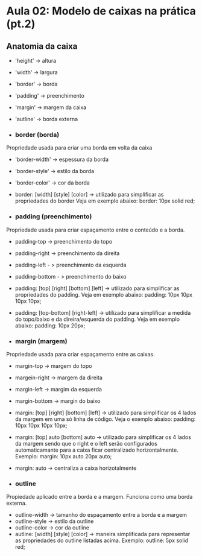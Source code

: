 # Aula 02: Modelo de caixas na prática (pt.2)

## Anatomia da caixa
* 'height' -> altura
* 'width' -> largura
* 'border' -> borda 
* 'padding' -> preenchimento
* 'margin' -> margem da caixa
* 'autline' -> borda externa

* ### border (borda)
 Propriedade usada para criar uma borda em volta da caixa
 * 'border-width' -> espessura da borda
 * 'border-style' -> estilo da borda
 * 'border-color' -> cor da borda
 * border: [width] [style] [color] -> utilizado para simplificar as propriedades do border  Veja em exemplo abaixo: 
 border: 10px solid red;

* ### padding (preenchimento)
 Propriedade usada para criar espaçamento entre o conteúdo e a borda.
 * padding-top -> preenchimento do topo
 * padding-right -> preenchimento da direita
 * padding-left - > preenchimento da esquerda
 * padding-bottom - > preenchimento do baixo 
 * padding: [top] [right] [bottom] [left] -> utilizado para simplificar as propriedades do padding. Veja em exemplo abaixo: 
 padding: 10px 10px 10px 10px;
 * padding: [top-bottom] [right-left] -> utilizado para simplificar a medida do topo/baixo e da direira/esquerda do padding. Veja em exemplo abaixo: 
 padding: 10px 20px;

* ### margin (margem)
 Propriedade usada para criar espaçamento entre as caixas.
 * margin-top -> margem do topo
 * margein-right -> margem da direita
 * margin-left -> margim da esquerda
 * margin-bottom -> margin do baixo
 * margin: [top] [right] [bottom] [left] -> utilizado para simplificar os 4 lados da margem em uma só linha de código. Veja o exemplo abaixo:
 padding: 10px 10px 10px 10px;
 * margin: [top] auto [bottom] auto -> utilizado para simplificar os 4 lados da margem sendo que o right e o left serão configurados automaticamante para a caixa ficar centralizado horizontalmente. Exemplo:
 margin: 10px auto 20px auto;
 * margin: auto -> centraliza a caixa horizotalmente

* ### outline
 Propiedade aplicado entre a borda e a margem. Funciona como uma borda externa.
 * outline-width -> tamanho do espaçamento entre a borda e a margem
 * outline-style -> estilo da outline
 * outline-color -> cor da outline
 * autline: [width] [style] [color] -> maneira simplificada para representar as propriedades do outline listadas acima. Exemplo:
 outline: 5px solid red;
